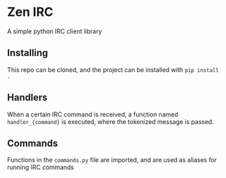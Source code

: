 # Zen IRC

A simple python IRC client library

## Installing

This repo can be cloned, and the project can be installed with `pip install .`

## Handlers

When a certain IRC command is received, a function named `handler_{command}` is executed, where the tokenized message is passed.

## Commands

Functions in the `commands.py` file are imported, and are used as aliases for running IRC commands
